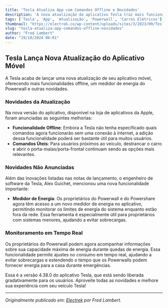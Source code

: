 ```yaml
---
title: 'Tesla Atualiza App com Comandos Offline e Novidades'
description: 'A nova atualização do aplicativo Tesla traz mais funcionalidades offline e um medidor de energia.'
tags: ['Tesla', 'App', 'Atualização', 'Powerwall', 'Carros Elétricos']
thumbnail: "https://electrek.co/wp-content/uploads/sites/3/2023/09/Tesla-app-for-Wall-Connector.jpg?quality=82&strip=all&w=1600"
slug: "tesla-atualiza-app-comandos-offline-novidades"
author: "Fred Lambert"
date: "19/10/2024 06:01"
---
```


## Tesla Lança Nova Atualização do Aplicativo Móvel

A Tesla acaba de lançar uma nova atualização de seu aplicativo móvel, oferecendo mais funcionalidades offline, um medidor de energia do Powerwall e outras novidades.

### Novidades da Atualização

Na nova versão do aplicativo, disponível na loja de aplicativos da Apple, foram anunciadas as seguintes melhorias:

- **Funcionalidade Offline**: Embora a Tesla não tenha especificado quais comandos agora funcionarão sem uma conexão à internet, a adição dessa funcionalidade poderá ser bastante útil para muitos usuários.
- **Comandos Úteis**: Para usuários próximos ao veículo, destrancar o carro e abrir o porta-malas/porta-frontal continuam sendo as opções mais relevantes.

### Novidades Não Anunciadas

Além das inovações listadas nas notas de lançamento, o engenheiro de software da Tesla, Alex Guichet, mencionou uma nova funcionalidade importante:

- **Medidor de Energia**: Os proprietários do Powerwall e do Powershare agora têm acesso a um novo medidor de energia no aplicativo, permitindo monitorar os limites de energia do sistema enquanto estão fora da rede. Essa ferramenta é especialmente útil para proprietários com sistemas menores, ajudando a evitar sobrecargas.

### Monitoramento em Tempo Real

Os proprietários do Powerwall podem agora acompanhar informações sobre sua capacidade máxima de energia durante quedas de energia. Essa funcionalidade permite ajustes no consumo em tempo real, ajudando a evitar sobrecargas e estendendo o tempo que os Powerwalls podem fornecer energia para a casa durante emergências.

Essa é a versão 4.38.0 do aplicativo Tesla, que está sendo liberada gradativamente para os usuários. Aproveite todas as novidades e melhore sua experiência com seu veículo Tesla!

---

*Originalmente publicado em: [Electrek](https://electrek.co/2024/10/18/tesla-releases-new-mobile-app-update-with-more-offline-commands-power-meter-more/) por Fred Lambert.*